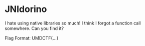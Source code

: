 # JNIdorino

I hate using native libraries so much! I think I forgot a function call somewhere. Can you find it?

Flag Format: UMDCTF{...}
